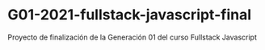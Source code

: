 
# G01-2021-fullstack-javascript-final
Proyecto de finalización de la Generación 01 del curso Fullstack Javascript

